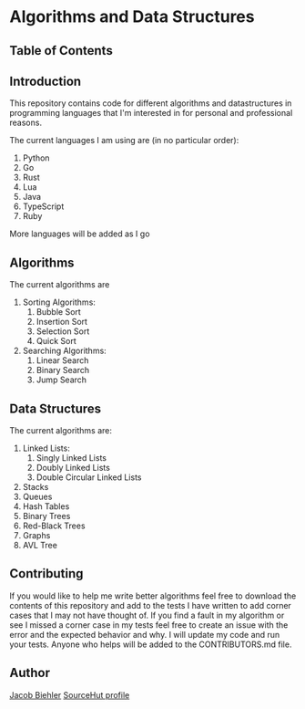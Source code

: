 # Algorithms and Data Structures

## Table of Contents


## Introduction

This repository contains code for different algorithms and datastructures in programming languages that I'm interested in for personal and professional reasons.

The current languages I am using are (in no particular order):

1. Python
2. Go
3. Rust
4. Lua
5. Java
6. TypeScript
7. Ruby

More languages will be added as I go

## Algorithms

The current algorithms are

1. Sorting Algorithms:
	1. Bubble Sort
	2. Insertion Sort
	3. Selection Sort
	4. Quick Sort
2. Searching Algorithms:
	1. Linear Search
	2. Binary Search
	3. Jump Search

## Data Structures

The current algorithms are:

1. Linked Lists:
	1. Singly Linked Lists
	2. Doubly Linked Lists
	3. Double Circular Linked Lists
2. Stacks
3. Queues
4. Hash Tables
5. Binary Trees
6. Red-Black Trees
7. Graphs
8. AVL Tree

## Contributing

If you would like to help me write better algorithms feel free to download the contents of this repository and add to the tests I have written to add corner cases that I may not have thought of. If you find a fault in my algorithm or see I missed a corner case in my tests feel free to create an issue with the error and the expected behavior and why. I will update my code and run your tests. Anyone who helps will be added to the CONTRIBUTORS.md file.

## Author

[Jacob Biehler](https://www.linkedin.com/in/jacob-biehler-475573139/)
[SourceHut profile](https://git.sr.ht/~biehlerj/)
